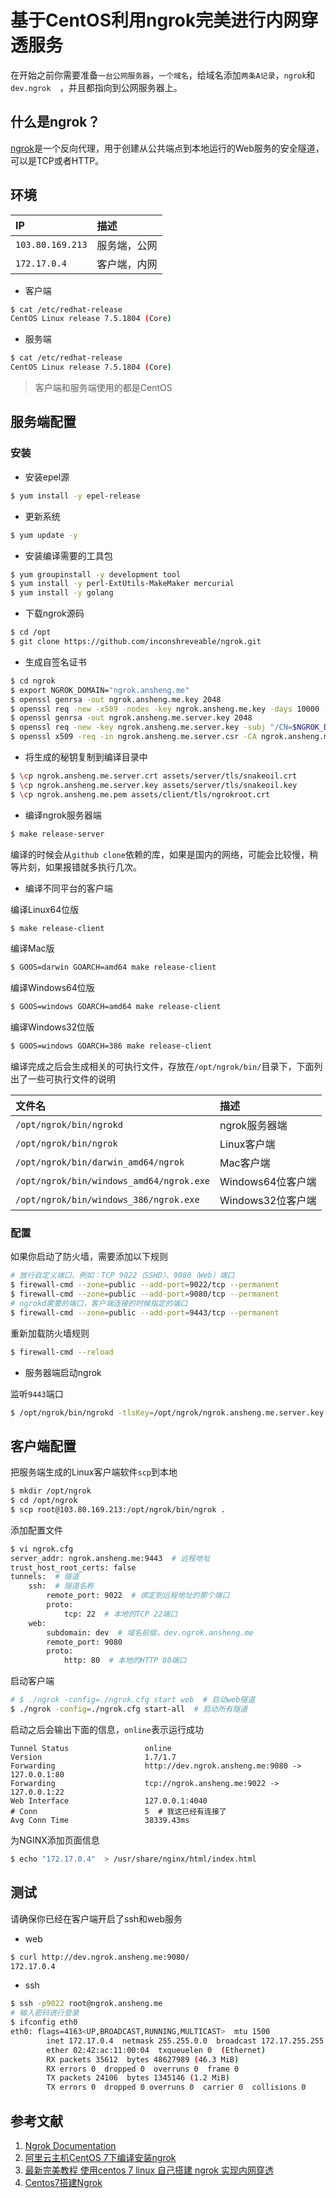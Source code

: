 # 基于CentOS利用ngrok完美进行内网穿透服务

在开始之前你需要准备`一台公网服务器`，`一个域名`，给域名添加`两条A记录`，`ngrok`和`dev.ngrok	`，并且都指向到公网服务器上。

## 什么是ngrok？

[ngrok](https://github.com/inconshreveable/ngrok)是一个反向代理，用于创建从公共端点到本地运行的Web服务的安全隧道，可以是TCP或者HTTP。

## 环境

|IP|描述|
|:--|:--|
|`103.80.169.213`|服务端，公网|
|`172.17.0.4`|客户端，内网|

- 客户端

```bash
$ cat /etc/redhat-release
CentOS Linux release 7.5.1804 (Core)
```

- 服务端

```bash
$ cat /etc/redhat-release
CentOS Linux release 7.5.1804 (Core)
```

> 客户端和服务端使用的都是CentOS

## 服务端配置

### 安装

- 安装epel源

```bash
$ yum install -y epel-release
```

- 更新系统

```bash
$ yum update -y
```

- 安装编译需要的工具包

```bash
$ yum groupinstall -y development tool
$ yum install -y perl-ExtUtils-MakeMaker mercurial
$ yum install -y golang
```

- 下载ngrok源码

```bash
$ cd /opt
$ git clone https://github.com/inconshreveable/ngrok.git
```

- 生成自签名证书

```bash
$ cd ngrok
$ export NGROK_DOMAIN="ngrok.ansheng.me"
$ openssl genrsa -out ngrok.ansheng.me.key 2048
$ openssl req -new -x509 -nodes -key ngrok.ansheng.me.key -days 10000 -subj "/CN=$NGROK_DOMAIN" -out ngrok.ansheng.me.pem
$ openssl genrsa -out ngrok.ansheng.me.server.key 2048
$ openssl req -new -key ngrok.ansheng.me.server.key -subj "/CN=$NGROK_DOMAIN" -out ngrok.ansheng.me.server.csr
$ openssl x509 -req -in ngrok.ansheng.me.server.csr -CA ngrok.ansheng.me.pem -CAkey ngrok.ansheng.me.key -CAcreateserial -out ngrok.ansheng.me.server.crt -days 5000
```

- 将生成的秘钥复制到编译目录中

```bash
$ \cp ngrok.ansheng.me.server.crt assets/server/tls/snakeoil.crt
$ \cp ngrok.ansheng.me.server.key assets/server/tls/snakeoil.key
$ \cp ngrok.ansheng.me.pem assets/client/tls/ngrokroot.crt
```

- 编译ngrok服务器端

```bash
$ make release-server
```

编译的时候会从`github clone`依赖的库，如果是国内的网络，可能会比较慢，稍等片刻，如果报错就多执行几次。

- 编译不同平台的客户端

编译Linux64位版

```bash
$ make release-client
```

编译Mac版

```bash
$ GOOS=darwin GOARCH=amd64 make release-client
```

编译Windows64位版

```bash
$ GOOS=windows GOARCH=amd64 make release-client
```

编译Windows32位版

```bash
$ GOOS=windows GOARCH=386 make release-client
```

编译完成之后会生成相关的可执行文件，存放在`/opt/ngrok/bin/`目录下，下面列出了一些可执行文件的说明

|文件名|描述|
|:--|:--|
|`/opt/ngrok/bin/ngrokd`|ngrok服务器端|
|`/opt/ngrok/bin/ngrok`|Linux客户端|
|`/opt/ngrok/bin/darwin_amd64/ngrok`|Mac客户端|
|`/opt/ngrok/bin/windows_amd64/ngrok.exe`|Windows64位客户端|
|`/opt/ngrok/bin/windows_386/ngrok.exe`|Windows32位客户端|

### 配置

如果你启动了防火墙，需要添加以下规则

```bash
# 放行自定义端口，例如：TCP 9022（SSHD）、9080（Web）端口
$ firewall-cmd --zone=public --add-port=9022/tcp --permanent
$ firewall-cmd --zone=public --add-port=9080/tcp --permanent
# ngrokd需要的端口，客户端连接的时候指定的端口
$ firewall-cmd --zone=public --add-port=9443/tcp --permanent
```

重新加载防火墙规则

```bash
$ firewall-cmd --reload
```

- 服务器端启动ngrok

监听`9443`端口

```bash
$ /opt/ngrok/bin/ngrokd -tlsKey=/opt/ngrok/ngrok.ansheng.me.server.key -tlsCrt=/opt/ngrok/ngrok.ansheng.me.server.crt -domain=ngrok.ansheng.me -httpAddr=:9080 -tunnelAddr=:9443
```

## 客户端配置

把服务端生成的Linux客户端软件`scp`到本地

```bash
$ mkdir /opt/ngrok
$ cd /opt/ngrok
$ scp root@103.80.169.213:/opt/ngrok/bin/ngrok .
```

添加配置文件

```bash
$ vi ngrok.cfg
server_addr: ngrok.ansheng.me:9443  # 远程地址
trust_host_root_certs: false
tunnels:  # 隧道
    ssh:  # 隧道名称
        remote_port: 9022  # 绑定到远程地址的那个端口
        proto:
            tcp: 22  # 本地的TCP 22端口
    web:
        subdomain: dev  # 域名前缀，dev.ngrok.ansheng.me
        remote_port: 9080
        proto:
            http: 80  # 本地的HTTP 80端口
```

启动客户端

```bash
# $ ./ngrok -config=./ngrok.cfg start web  # 启动web隧道
$ ./ngrok -config=./ngrok.cfg start-all  # 启动所有隧道
```

启动之后会输出下面的信息，`online`表示运行成功

```
Tunnel Status                 online
Version                       1.7/1.7
Forwarding                    http://dev.ngrok.ansheng.me:9080 -> 127.0.0.1:80
Forwarding                    tcp://ngrok.ansheng.me:9022 -> 127.0.0.1:22
Web Interface                 127.0.0.1:4040
# Conn                        5  # 我这已经有连接了
Avg Conn Time                 38339.43ms
```

为NGINX添加页面信息

```bash
$ echo "172.17.0.4"  > /usr/share/nginx/html/index.html
```

## 测试

请确保你已经在客户端开启了ssh和web服务

- web

```bash
$ curl http://dev.ngrok.ansheng.me:9080/
172.17.0.4
```

- ssh

```bash
$ ssh -p9022 root@ngrok.ansheng.me
# 输入密码进行登录
$ ifconfig eth0
eth0: flags=4163<UP,BROADCAST,RUNNING,MULTICAST>  mtu 1500
        inet 172.17.0.4  netmask 255.255.0.0  broadcast 172.17.255.255
        ether 02:42:ac:11:00:04  txqueuelen 0  (Ethernet)
        RX packets 35612  bytes 48627989 (46.3 MiB)
        RX errors 0  dropped 0  overruns 0  frame 0
        TX packets 24106  bytes 1345146 (1.2 MiB)
        TX errors 0  dropped 0 overruns 0  carrier 0  collisions 0
```

## 参考文献

1. [Ngrok Documentation](https://ngrok.com/docs)
2. [阿里云主机CentOS 7下编译安装ngrok](http://www.racksam.com/2016/12/18/aliyun-centos7-install-ngrok/)
3. [最新完美教程 使用centos 7 linux 自己搭建 ngrok 实现内网穿透](https://blog.csdn.net/qq_36560161/article/details/79632595)
4. [Centos7搭建Ngrok](https://blog.csdn.net/u010887744/article/details/53957683)
